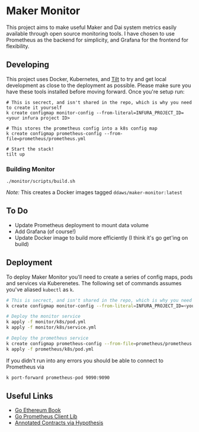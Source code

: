 # Maker Monitor

This project aims to make useful Maker and Dai system metrics easily available through open source monitoring tools.
I have chosen to use Prometheus as the backend for simplicity, and Grafana for the frontend for flexibility.

## Developing

This project uses Docker, Kubernetes, and [Tilt](https://tilt.dev/) to try and get local development as close to the
deployment as possible. Please make sure you have these tools installed before moving forward. Once you're setup run:

```
# This is secrect, and isn't shared in the repo, which is why you need to create it yourself
k create configmap monitor-config --from-literal=INFURA_PROJECT_ID=<your infura project ID>

# This stores the prometheus config into a k8s config map
k create configmap prometheus-config --from-file=prometheus/prometheus.yml

# Start the stack!
tilt up
```

### Building Monitor

```
./monitor/scripts/build.sh
```

*Note:* This creates a Docker images tagged `ddaws/maker-monitor:latest`

## To Do

- Update Prometheus deployment to mount data volume
- Add Grafana (of course!)
- Update Docker image to build more efficiently (I think it's go get'ing on build)

## Deployment

To deploy Maker Monitor you'll need to create a series of config maps, pods and services via Kuberenetes. The following
set of commands assumes you've aliased `kubectl` as `k`.

```bash
# This is secrect, and isn't shared in the repo, which is why you need to create it yourself
k create configmap monitor-config --from-literal=INFURA_PROJECT_ID=<your infura project ID>

# Deploy the monitor service
k apply -f monitor/k8s/pod.yml
k apply -f monitor/k8s/service.yml

# Deploy the prometheus service
k create configmap prometheus-config --from-file=prometheus/prometheus.yml
k apply -f prometheus/k8s/pod.yml
```

If you didn't run into any errors you should be able to connect to Prometheus via

```bash
k port-forward prometheus-pod 9090:9090
```

## Useful Links

- [Go Ethereum Book](https://goethereumbook.org/en/)
- [Go Prometheus Client Lib](https://godoc.org/github.com/prometheus/client_golang/prometheus)
- [Annotated Contracts via Hypothesis](https://via.hypothes.is/https://github.com/makerdao/dss/blob/master/src/vat.sol)